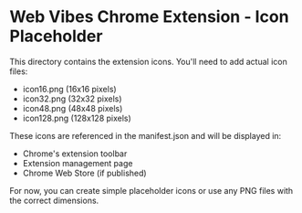 # Web Vibes Chrome Extension - Icon Placeholder

This directory contains the extension icons. You'll need to add actual icon files:

- icon16.png (16x16 pixels)
- icon32.png (32x32 pixels) 
- icon48.png (48x48 pixels)
- icon128.png (128x128 pixels)

These icons are referenced in the manifest.json and will be displayed in:
- Chrome's extension toolbar
- Extension management page
- Chrome Web Store (if published)

For now, you can create simple placeholder icons or use any PNG files with the correct dimensions.

